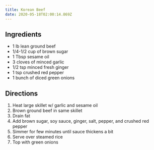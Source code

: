 ```yaml
---
title: Korean Beef
date: 2020-05-18T02:00:14.869Z
---
```

## Ingredients

* 1 lb lean ground beef
* 1/4-1/2 cup of brown sugar
* 1 Tbsp sesame oil
* 3 cloves of minced garlic
* 1/2 tsp minced fresh ginger
* 1 tsp crushed red pepper
* 1 bunch of diced green onions

## Directions

1. Heat large skillet w/ garlic and sesame oil
2. Brown ground beef in same skillet
3. Drain fat
4. Add brown sugar, soy sauce, ginger, salt, pepper, and crushed red pepper
5. Simmer for few minutes until sauce thickens a bit
6. Serve over steamed rice
7. Top with green onions